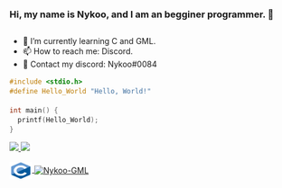 ### Hi, my name is Nykoo, and I am an begginer programmer. 👋
  
##

- 🌱 I’m currently learning C and GML.
- 📫 How to reach me: Discord.
- 🥡 Contact my discord: Nykoo#0084

```c
#include <stdio.h>
#define Hello_World "Hello, World!"

int main() {
  printf(Hello_World);
}
```
<div>
  <a href="https://ayo.so/nykoo">
  <img height="180em" src="https://github-readme-stats.vercel.app/api?username=nykoolicar&show_icons=true&theme=dark&include_all_commits=true&count_private=true"/>
  <img height="180em" src="https://github-readme-stats.vercel.app/api/top-langs/?username=nykoolicar&layout=compact&langs_count=7&theme=dark"/>
</div>

  <div style="display: inline_block"><br>
  <img align="center" alt="Nykoo-C" height="30" width="40" src="https://raw.githubusercontent.com/devicons/devicon/master/icons/c/c-original.svg">
   <img align="center" alt="Nykoo-GML" height="30" width="40" src="https://2.bp.blogspot.com/-ZAWvPk1Zwz8/W3A74Ia_W2I/AAAAAAAACFc/Siynl2BlEDoUD8rug2ECGrQdzf5LrnsYwCLcBGAs/s1600/GameMaker%2BStudio%2BUltimate.png">
</div>
  
##

